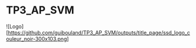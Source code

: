﻿# TP3_AP_SVM


![Logo][https://github.com/guibouland/TP3_AP_SVM/outputs/title_page/ssd_logo_couleur_noir-300x103.png]

